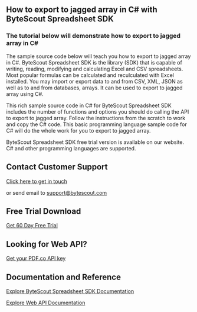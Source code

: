 ## How to export to jagged array in C# with ByteScout Spreadsheet SDK

### The tutorial below will demonstrate how to export to jagged array in C#

The sample source code below will teach you how to export to jagged array in C#. ByteScout Spreadsheet SDK is the library (SDK) that is capable of writing, reading, modifying and calculating Excel and CSV spreadsheets. Most popular formulas can be calculated and reculculated with Excel installed. You may import or export data to and from CSV, XML, JSON as well as to and from databases, arrays. It can be used to export to jagged array using C#.

This rich sample source code in C# for ByteScout Spreadsheet SDK includes the number of functions and options you should do calling the API to export to jagged array. Follow the instructions from the scratch to work and copy the C# code. This basic programming language sample code for C# will do the whole work for you to export to jagged array.

ByteScout Spreadsheet SDK free trial version is available on our website. C# and other programming languages are supported.

## Contact Customer Support

[Click here to get in touch](https://bytescout.zendesk.com/hc/en-us/requests/new?subject=ByteScout%20Spreadsheet%20SDK%20Question)

or send email to [support@bytescout.com](mailto:support@bytescout.com?subject=ByteScout%20Spreadsheet%20SDK%20Question) 

## Free Trial Download

[Get 60 Day Free Trial](https://bytescout.com/download/web-installer?utm_source=github-readme)

## Looking for Web API? 

[Get your PDF.co API key](https://pdf.co/documentation/api?utm_source=github-readme)

## Documentation and Reference

[Explore ByteScout Spreadsheet SDK Documentation](https://bytescout.com/documentation/index.html?utm_source=github-readme)

[Explore Web API Documentation](https://pdf.co/documentation/api?utm_source=github-readme)